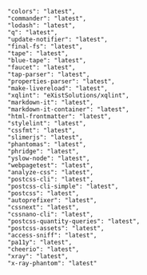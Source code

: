 <!--

-->

    "colors": "latest",
    "commander": "latest",
    "lodash": "latest",
    "q": "latest",
    "update-notifier": "latest",
    "final-fs": "latest",
    "tape": "latest",
    "blue-tape": "latest",
    "faucet": "latest",
    "tap-parser": "latest",
    "properties-parser": "latest",
    "make-livereload": "latest",
    "xqlint": "eXistSolutions/xqlint",
    "markdown-it": "latest",
    "markdown-it-container": "latest",
    "html-frontmatter": "latest",
    "stylelint": "latest",
    "cssfmt": "latest",
    "slimerjs": "latest",
    "phantomas": "latest",
    "phridge": "latest",
    "yslow-node": "latest",
    "webpagetest": "latest",
    "analyze-css": "latest",
    "postcss-cli": "latest",
    "postcss-cli-simple": "latest",
    "postcss": "latest",
    "autoprefixer": "latest",
    "cssnext": "latest",
    "cssnano-cli": "latest",
    "postcss-quantity-queries": "latest",
    "postcss-assets": "latest",
    "access-sniff": "latest",
    "pa11y": "latest",
    "cheerio": "latest",
    "xray": "latest",
    "x-ray-phantom": "latest"
